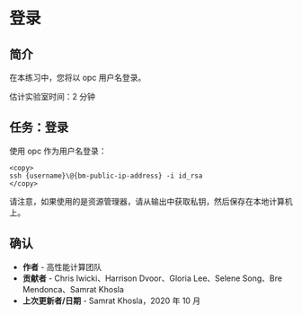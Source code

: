 # 登录

## 简介

在本练习中，您将以 opc 用户名登录。

估计实验室时间：2 分钟

## 任务：登录

使用 opc 作为用户名登录：

    <copy>
    ssh {username}\@{bm-public-ip-address} -i id_rsa
    </copy>
    

请注意，如果使用的是资源管理器，请从输出中获取私钥，然后保存在本地计算机上。

## 确认

*   **作者** - 高性能计算团队
*   **贡献者** - Chris Iwicki、Harrison Dvoor、Gloria Lee、Selene Song、Bre Mendonca、Samrat Khosla
*   **上次更新者/日期** - Samrat Khosla，2020 年 10 月
